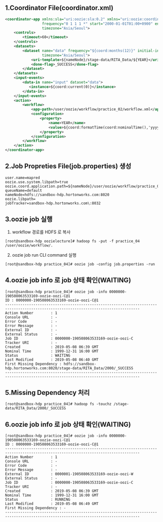 1.Coordinator File(coordinator.xml) 
----------------------------------------------------------------------------------------------------------------------------

```xml
<coordinator-app xmlns:sla="uri:oozie:sla:0.2" xmlns="uri:oozie:coordinator:0.4" name="RITA_coordinator" 
                 frequency="0 1 1 1 *" start="2000-01-01T01:00+0900" end="2008-01-01T02:00+0900" 
                 timezone="Asia/Seoul">
    <controls>
        <timeout>60</timeout>
    </controls>
    <datasets>
        <dataset name="data" frequency="${coord:months(12)}" initial-instance="2000-01-01T01:00+0900" 
                 timezone="Asia/Seoul">
            <uri-template>${nameNode}/stage-data/RITA_Data/${YEAR}</uri-template>
            <done-flag>_SUCCESS</done-flag>
        </dataset>
    </datasets>
    <input-events>
        <data-in name="input" dataset="data">
           <instance>${coord:current(0)}</instance>
        </data-in>
    </input-events>
    <action>
        <workflow>
            <app-path>/user/oozie/workflow/practice_02/workflow.xml</app-path>
            <configuration>
                <property>
                    <name>YEAR</name>
                    <value>${coord:formatTime(coord:nominalTime(),'yyyy')}</value>
                </property>
            </configuration>
        </workflow>
    </action>
</coordinator-app>
```
2.Job Propreties File(job.properties) 생성
----------------------------------------------------------------------------------------------------------------------------
<pre><code>user.name=mapred
oozie.use.system.libpath=true
oozie.coord.application.path=${nameNode}/user/oozie/workflow/practice_04
queueName=default
nameNode=hdfs://sandbox-hdp.hortonworks.com:8020
oozie.libpath=
jobTracker=sandbox-hdp.hortonworks.com\:8032
</code></pre>

3.oozie job 실행
----------------------------------------------------------------------------------------------------------------------------

1. workflow 경로를 HDFS 로 복사
<pre><code>[root@sandbox-hdp oozielecture]# hadoop fs -put -f practice_04 /user/oozie/workflow/.
</code></pre>

2. oozie job run CLI command 실행
<pre><code>[root@sandbox-hdp practice_04]# oozie job -config job.properties -run
</code></pre>

4.oozie job info 로 job 상태 확인(WAITING)
----------------------------------------------------------------------------------------------------------------------------
<pre><code>[root@sandbox-hdp practice_04]# oozie job -info 0000000-190508063533169-oozie-oozi-C@1
ID : 0000000-190508063533169-oozie-oozi-C@1
------------------------------------------------------------------------------------------------------------------------------------
Action Number        : 1
Console URL          : -
Error Code           : -
Error Message        : -
External ID          : -
External Status      : -
Job ID               : 0000000-190508063533169-oozie-oozi-C
Tracker URI          : -
Created              : 2019-05-08 06:39 GMT
Nominal Time         : 1999-12-31 16:00 GMT
Status               : WAITING
Last Modified        : 2019-05-08 06:40 GMT
First Missing Dependency : hdfs://sandbox-hdp.hortonworks.com:8020/stage-data/RITA_Data/2000/_SUCCESS
------------------------------------------------------------------------------------------------------------------------------------
</code></pre>


5.Missing Dependency 처리
----------------------------------------------------------------------------------------------------------------------------
<pre><code>[root@sandbox-hdp practice_04]# hadoop fs -touchz /stage-data/RITA_Data/2000/_SUCCESS</code></pre>

6.oozie job info 로 job 상태 확인(WAITING)
----------------------------------------------------------------------------------------------------------------------------
<pre><code>[root@sandbox-hdp practice_04]# oozie job -info 0000000-190508063533169-oozie-oozi-C@1
ID : 0000000-190508063533169-oozie-oozi-C@1
------------------------------------------------------------------------------------------------------------------------------------
Action Number        : 1
Console URL          : -
Error Code           : -
Error Message        : -
External ID          : 0000001-190508063533169-oozie-oozi-W
External Status      : -
Job ID               : 0000000-190508063533169-oozie-oozi-C
Tracker URI          : -
Created              : 2019-05-08 06:39 GMT
Nominal Time         : 1999-12-31 16:00 GMT
Status               : RUNNING
Last Modified        : 2019-05-08 06:49 GMT
First Missing Dependency : -
------------------------------------------------------------------------------------------------------------------------------------
</code></pre>

